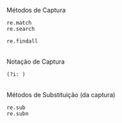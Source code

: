 Métodos de Captura
```
re.match
re.search

re.findall
```

\
Notação de Captura
```
(?i: )
```

\
Métodos de Substituição (da captura)
```
re.sub
re.subn
```
